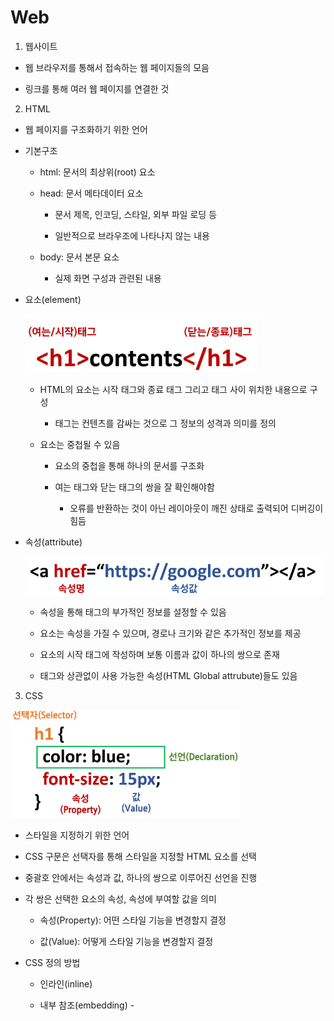# Web

1.  웹사이트
   
   - 웹 브라우저를 통해서 접속하는 웹 페이지들의 모음
   
   - 링크를 통해 여러 웹 페이지를 연결한 것

2.  HTML
   
   - 웹 페이지를 구조화하기 위한 언어
   
   - 기본구조
     
     - html: 문서의 최상위(root) 요소
     
     - head: 문서 메타데이터 요소
       
       - 문서 제목, 인코딩, 스타일, 외부 파일 로딩 등
       
       - 일반적으로 브라우조에 나타나지 않는 내용
     
     - body: 문서 본문 요소
       
       - 실제 화면 구성과 관련된 내용
   
   - 요소(element)
     
     <img src="web_230307_assets/2023-03-07-09-21-45-image.png" title="" alt="" width="370">
     
     - HTML의 요소는 시작 태그와 종료 태그 그리고 태그 사이 위치한 내용으로 구성
       
       - 태그는 컨텐츠를 감싸는 것으로 그 정보의 성격과 의미를 정의
     
     - 요소는 중첩될 수 있음
       
       - 요소의 중첩을 통해 하나의 문서를 구조화
       
       - 여는 태그와 닫는 태그의 쌍을 잘 확인해야함
         
         - 오류를 반환하는 것이 아닌 레이아웃이 깨진 상태로 출력되어 디버깅이 힘듬
   
   - 속성(attribute)
     
     <img src="web_230307_assets/2023-03-07-09-25-50-image.png" title="" alt="" width="574">
     
     - 속성을 통해 태그의 부가적인 정보를 설정할 수 있음
     
     - 요소는 속성을 가질 수 있으며, 경로나 크기와 같은 추가적인 정보를 제공
     
     - 요소의 시작 태그에 작성하며 보통 이름과 값이 하나의 쌍으로 존재
     
     - 태그와 상관없이 사용 가능한 속성(HTML Global attrubute)들도 있음

3.  CSS
   
   <img title="" src="web_230307_assets/2023-03-07-10-20-18-image.png" alt="" width="367">
   
   - 스타일을 지정하기 위한 언어
   
   - CSS 구문은 선택자를 통해 스타일을 지정할 HTML 요소를 선택
   
   - 중괄호 안에서는 속성과 값, 하나의 쌍으로 이루어진 선언을 진행
   
   - 각 쌍은 선택한 요소의 속성, 속성에 부여할 값을 의미
     
     - 속성(Property): 어떤 스타일 기능을 변경할지 결정
     
     - 값(Value): 어떻게 스타일 기능을 변경할지 결정 
   
   - CSS 정의 방법
     
     - 인라인(inline)
     
     - 내부 참조(embedding) -<style>
     
     - 외부 참조(link file) - 분리된 CSS 파일
   
   - CSS 적용 우선순위
     
     - 중요도(importance) - 사용시 주의
       
       - !important
     
     - 우선순위(Specificity)
       
       - 인라인>id>class, 속성> 요소
